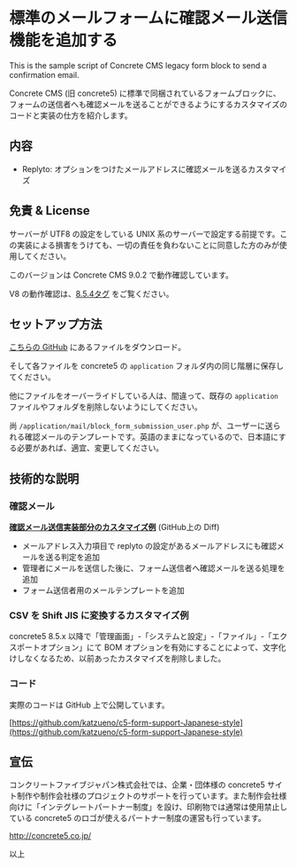 # 標準のメールフォームに確認メール送信機能を追加する

This is the sample script of Concrete CMS legacy form block to send a confirmation email.

Concrete CMS (旧 concrete5) に標準で同梱されているフォームブロックに、フォームの送信者へも確認メールを送ることができるようにするカスタマイズのコードと実装の仕方を紹介します。

## 内容

- Replyto: オプションをつけたメールアドレスに確認メールを送るカスタマイズ

## 免責 & License

サーバーが UTF8 の設定をしている UNIX 系のサーバーで設定する前提です。この実装による損害をうけても、一切の責任を負わないことに同意した方のみが使用してください。

このバージョンは Concrete CMS 9.0.2 で動作確認しています。

V8 の動作確認は、[8.5.4タグ](https://github.com/katzueno/c5-form-support-Japanese-style/tag/c8.5.4) をご覧ください。

## セットアップ方法

[こちらの GitHub](https://github.com/katzueno/c5-form-support-Japanese-style) にあるファイルをダウンロード。

そして各ファイルを concrete5 の `application` フォルダ内の同じ階層に保存してください。

他にファイルをオーバーライドしている人は、間違って、既存の `application` ファイルやフォルダを削除しないようにしてください。

尚 `/application/mail/block_form_submission_user.php` が、ユーザーに送られる確認メールのテンプレートです。英語のままになっているので、日本語にする必要があれば、適宜、変更してください。

## 技術的な説明

### 確認メール

**[確認メール送信実装部分のカスタマイズ例](https://github.com/katzueno/c5-form-support-Japanese-style/commit/3a6542ca656d6c21943d22a4568571e367050dd3)** (GitHub上の Diff)

- メールアドレス入力項目で replyto の設定があるメールアドレスにも確認メールを送る判定を追加
- 管理者にメールを送信した後に、フォーム送信者へ確認メールを送る処理を追加
- フォーム送信者用のメールテンプレートを追加

### CSV を Shift JIS に変換するカスタマイズ例

concrete5 8.5.x 以降で「管理画面」-「システムと設定」-「ファイル」-「エクスポートオプション」にて BOM オプションを有効にすることによって、文字化けしなくなるため、以前あったカスタマイズを削除しました。

### コード

実際のコードは GitHub 上で公開しています。

[https://github.com/katzueno/c5-form-support-Japanese-style](https://github.com/katzueno/c5-form-support-Japanese-style)

## 宣伝

コンクリートファイブジャパン株式会社では、企業・団体様の concrete5 サイト制作や制作会社様のプロジェクトのサポートを行っています。また制作会社様向けに「インテグレートパートナー制度」を設け、印刷物では通常は使用禁止している concrete5 のロゴが使えるパートナー制度の運営も行っています。

http://concrete5.co.jp/

以上